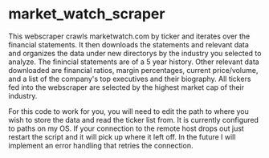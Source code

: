 # market_watch_scraper

This webscraper crawls marketwatch.com by ticker and iterates over the financial statements. It then downloads the statements and relevant data and organizes the data under new directorys by the industry you selected to analyze. The finincial statements are of a 5 year history. Other relevant data downloaded are financial ratios, margin percentages, current price/volume, and a list of the company's top executives and their biography.  All tickers fed into the webscraper are selected by the highest market cap of their industry. 

For this code to work for you, you will need to edit the path to where you wish to store the data and read the ticker list from. It is currently configured to paths on my OS. If your connection to the remote host drops out just restart the script and it will pick up where it left off. In the future I will implement an error handling that retries the connection. 

